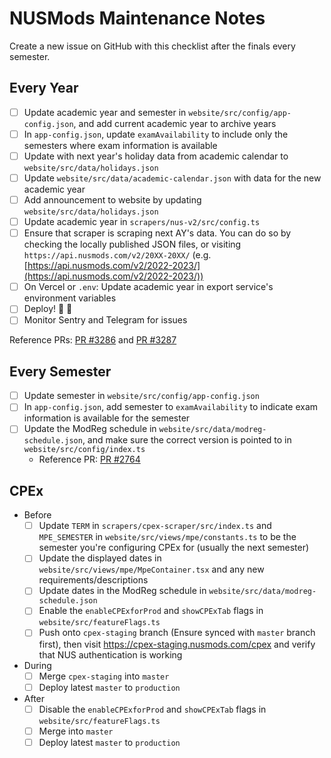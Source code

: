 # NUSMods Maintenance Notes

Create a new issue on GitHub with this checklist after the finals every semester.

## Every Year

- [ ] Update academic year and semester in `website/src/config/app-config.json`, and add current academic year to archive years
- [ ] In `app-config.json`, update `examAvailability` to include only the semesters where exam information is available
- [ ] Update with next year's holiday data from academic calendar to `website/src/data/holidays.json`
- [ ] Update `website/src/data/academic-calendar.json` with data for the new academic year
- [ ] Add announcement to website by updating `website/src/data/holidays.json`
- [ ] Update academic year in `scrapers/nus-v2/src/config.ts`
- [ ] Ensure that scraper is scraping next AY's data. You can do so by checking the locally published JSON files, or visiting `https://api.nusmods.com/v2/20XX-20XX/` (e.g. [https://api.nusmods.com/v2/2022-2023/](https://api.nusmods.com/v2/2022-2023/))
- [ ] On Vercel or `.env`: Update academic year in export service's environment variables
- [ ] Deploy! :tada: :tada:
- [ ] Monitor Sentry and Telegram for issues

Reference PRs: [PR #3286](https://github.com/nusmodifications/nusmods/pull/3286) and [PR #3287](https://github.com/nusmodifications/nusmods/pull/3287)

## Every Semester

- [ ] Update semester in `website/src/config/app-config.json`
- [ ] In `app-config.json`, add semester to `examAvailability` to indicate exam information is available for the semester
- [ ] Update the ModReg schedule in `website/src/data/modreg-schedule.json`, and make sure the correct version is pointed to in `website/src/config/index.ts`
  - Reference PR: [PR #2764](https://github.com/nusmodifications/nusmods/pull/2764)

## CPEx

- Before
  - [ ] Update `TERM` in `scrapers/cpex-scraper/src/index.ts` and `MPE_SEMESTER` in `website/src/views/mpe/constants.ts` to be the semester you're configuring CPEx for (usually the next semester)
  - [ ] Update the displayed dates in `website/src/views/mpe/MpeContainer.tsx` and any new requirements/descriptions
  - [ ] Update dates in the ModReg schedule in `website/src/data/modreg-schedule.json`
  - [ ] Enable the `enableCPExforProd` and `showCPExTab` flags in `website/src/featureFlags.ts`
  - [ ] Push onto `cpex-staging` branch (Ensure synced with `master` branch first), then visit https://cpex-staging.nusmods.com/cpex and verify that NUS authentication is working
- During
  - [ ] Merge `cpex-staging` into `master`
  - [ ] Deploy latest `master` to `production`
- After
  - [ ] Disable the `enableCPExforProd` and `showCPExTab` flags in `website/src/featureFlags.ts`
  - [ ] Merge into `master`
  - [ ] Deploy latest `master` to `production`
